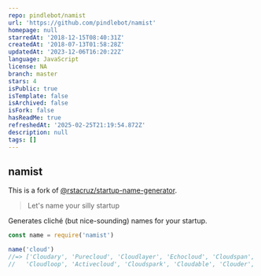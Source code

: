 ```yaml
---
repo: pindlebot/namist
url: 'https://github.com/pindlebot/namist'
homepage: null
starredAt: '2018-12-15T08:40:31Z'
createdAt: '2018-07-13T01:58:28Z'
updatedAt: '2023-12-06T16:20:22Z'
language: JavaScript
license: NA
branch: master
stars: 4
isPublic: true
isTemplate: false
isArchived: false
isFork: false
hasReadMe: true
refreshedAt: '2025-02-25T21:19:54.872Z'
description: null
tags: []
---
```



## namist

This is a fork of [@rstacruz/startup-name-generator](https://github.com/rstacruz/startup-name-generator).

> Let's name your silly startup

Generates cliché (but nice-sounding) names for your startup.

```js
const name = require('namist')

name('cloud')
//=> ['Cloudary', 'Purecloud', 'Cloudlayer', 'Echocloud', 'Cloudspan',
//   'Cloudloop', 'Activecloud', 'Cloudspark', 'Cloudable', 'Clouder', ...]
```
